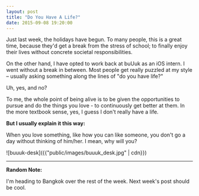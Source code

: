 ```yaml
---
layout: post
title: "Do You Have A Life?"
date: 2015-09-08 19:20:00
---
```

Just last week, the holidays have begun. To many people, this is a great time, because they'd get a break from the stress of school; to finally enjoy their lives without concrete societal responsibilities.

On the other hand, I have opted to work back at buUuk as an iOS intern. I went without a break in between. Most people get really puzzled at my style – usually asking something along the lines of "do you have life?"

Uh, yes, and no?

To me, the whole point of being alive is to be given the opportunities to pursue and do the things you love - to continuously get better at them. In the more textbook sense, yes, I guess I don't really have a life.

**But I usually explain it this way:**

When you love something, like how you can like someone, you don't go a day without thinking of him/her. I mean, why will you?


![buuuk-desk]({{"public/images/buuuk_desk.jpg" | cdn}})

-----
**Random Note:**

I'm heading to Bangkok over the rest of the week. Next week's post should be cool.
